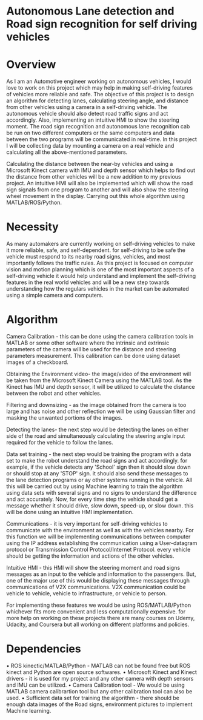 # Autonomous Lane detection and Road sign recognition for self driving vehicles

# Overview

As I am an Automotive engineer working on autonomous vehicles, I would love to work on this project which may help in making self-driving features of vehicles more reliable and safe. The objective of this project is to design an algorithm for detecting lanes, calculating steering angle, and distance from other vehicles using a camera in a self-driving vehicle. The autonomous vehicle should also detect road traffic signs and act accordingly. Also, implementing an intuitive HMI to show the steering moment.
The road sign recognition and autonomous lane recognition cab be run on two different computers or the same computers and data between the two programs will be communicated in real-time. In this project I will be collecting data by mounting a camera on a real vehicle and calculating all the above-mentioned parameters. 

Calculating the distance between the near-by vehicles and using a Microsoft Kinect camera with IMU and depth sensor which helps to find out the distance from other vehicles will be a new addition to my previous project.
An intuitive HMI will also be implemented which will show the road sign signals from one program to another and will also show the steering wheel movement in the display.
Carrying out this whole algorithm using MATLAB/ROS/Python.

# Necessity

As many automakers are currently working on self-driving vehicles to make it more reliable, safe, and self-dependent. for self-driving to be safe the vehicle must respond to its nearby road signs, vehicles, and most importantly follows the traffic rules. As this project is focused on computer vision and motion planning which is one of the most important aspects of a self-driving vehicle it would help understand and implement the self-driving features in the real world vehicles and will be a new step towards understanding how the regulars vehicles in the market can be automated using a simple camera and computers. 

# Algorithm

Camera Calibration - this can be done using the camera calibration tools in MATLAB or some other software where the intrinsic and extrinsic parameters of the camera will be used for the distance and steering parameters measurement. This calibration can be done using dataset images of a checkboard.

Obtaining the Environment video- the image/video of the environment will be taken from the Microsoft Kinect Camera using the MATLAB tool. As the Kinect has IMU and depth sensor, it will be utilized to calculate the distance between the robot and other vehicles.

Filtering and downsizing - as the image obtained from the camera is too large and has noise and other reflection we will be using Gaussian filter and masking the unwanted portions of the images. 

Detecting the lanes- the next step would be detecting the lanes on either side of the road and simultaneously calculating the steering angle input required for the vehicle to follow the lanes. 

Data set training - the next step would be training the program with a data set to make the robot understand the road signs and act accordingly. for example, if the vehicle detects any 'School' sign then it should slow down or should stop at any 'STOP' sign. it should also send these messages to the lane detection programs or ay other systems running in the vehicle. All this will be carried out by using Machine learning to train the algorithm using data sets with several signs and no signs to understand the difference and act accurately. Now, for every time step the vehicle should get a message whether it should drive, slow down, speed-up, or slow down. this will be done using an intuitive HMI implementation.

Communications - it is very important for self-driving vehicles to communicate with the environment as well as with the vehicles nearby. For this function we will be implementing communications between computer using the IP address establishing the communication using a User-datagram protocol or Transmission Control Protocol/Internet Protocol. every vehicle should be getting the information and actions of the other vehicles.

Intuitive HMI - this HMI will show the steering moment and road signs messages as an input to the vehicle and information to the passengers. But, one of the major use of this would be displaying these messages through communications of V2X communications. V2X communication could be vehicle to vehicle, vehicle to infrastructure, or vehicle to person. 

For implementing these features we would be using ROS/MATLAB/Python whichever fits more convenient and less computationally expensive. for more help on working on these projects there are many courses on Udemy, Udacity, and Coursera but all working on different platforms and policies. 


# Dependencies

•	ROS kinectic/MATLAB/Python - MATLAB can not be found free but ROS kinect and Python are open source softwares.
•	Microsoft Kinect and Kinect drivers - it is used for my project and any other camera with depth sensors and IMU can be utilized.
•	Camera Calibration tool - We would be using MATLAB camera calibrartion tool but any other calibration tool can also be used.
•	Sufficient data set for training the algorithm - there should be enough data images of the Road signs, environment pictures to implement Machine learning. 
